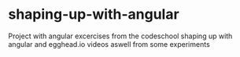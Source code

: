 # shaping-up-with-angular

Project with angular excercises from the codeschool shaping up with angular
and egghead.io videos aswell from some experiments
